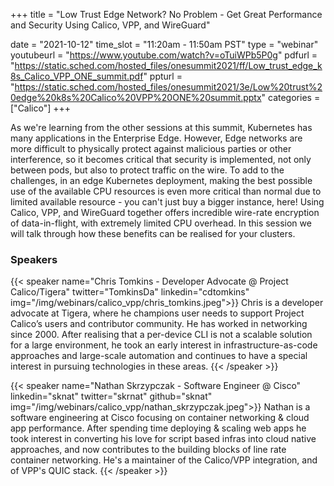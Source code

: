+++
title = "Low Trust Edge Network? No Problem - Get Great Performance and Security Using Calico, VPP, and WireGuard"

date = "2021-10-12"
time_slot = "11:20am - 11:50am PST"
type = "webinar"
youtubeurl = "https://www.youtube.com/watch?v=oTuiWPb5P0g"
pdfurl =  "https://static.sched.com/hosted_files/onesummit2021/ff/Low_trust_edge_k8s_Calico_VPP_ONE_summit.pdf"
ppturl = "https://static.sched.com/hosted_files/onesummit2021/3e/Low%20trust%20edge%20k8s%20Calico%20VPP%20ONE%20summit.pptx"
categories = ["Calico"]
+++

As we're learning from the other sessions at this summit, Kubernetes has many applications in the Enterprise Edge. However, Edge networks are more difficult to physically protect against malicious parties or other interference, so it becomes critical that security is implemented, not only between pods, but also to protect traffic on the wire. To add to the challenges, in an edge Kubernetes deployment, making the best possible use of the available CPU resources is even more critical than normal due to limited available resource - you can't just buy a bigger instance, here! Using Calico, VPP, and WireGuard together offers incredible wire-rate encryption of data-in-flight, with extremely limited CPU overhead. In this session we will talk through how these benefits can be realised for your clusters. 

### Speakers

{{< speaker name="Chris Tomkins - Developer Advocate @ Project Calico/Tigera" twitter="TomkinsDa" linkedin="cdtomkins" img="/img/webinars/calico_vpp/chris_tomkins.jpeg">}}
Chris is a developer advocate at Tigera, where he champions user needs to support Project Calico’s users and 
contributor community. He has worked in networking since 2000. After realising that a per-device CLI is not a 
scalable solution for a large environment, he took an early interest in infrastructure-as-code approaches and 
large-scale automation and continues to have a special interest in pursuing technologies in these areas.
{{< /speaker >}}

{{< speaker name="Nathan Skrzypczak - Software Engineer @ Cisco" linkedin="sknat" twitter="skrnat" github="sknat" img="/img/webinars/calico_vpp/nathan_skrzypczak.jpeg">}}
Nathan is a software engineering at Cisco focusing on container networking & cloud app performance. After spending 
time deploying & scaling web apps he took interest in converting his love for script based infras into cloud native 
approaches, and now contributes to the building blocks of line rate container networking. He's a maintainer of the 
Calico/VPP integration, and of VPP's QUIC stack.
{{< /speaker >}}
